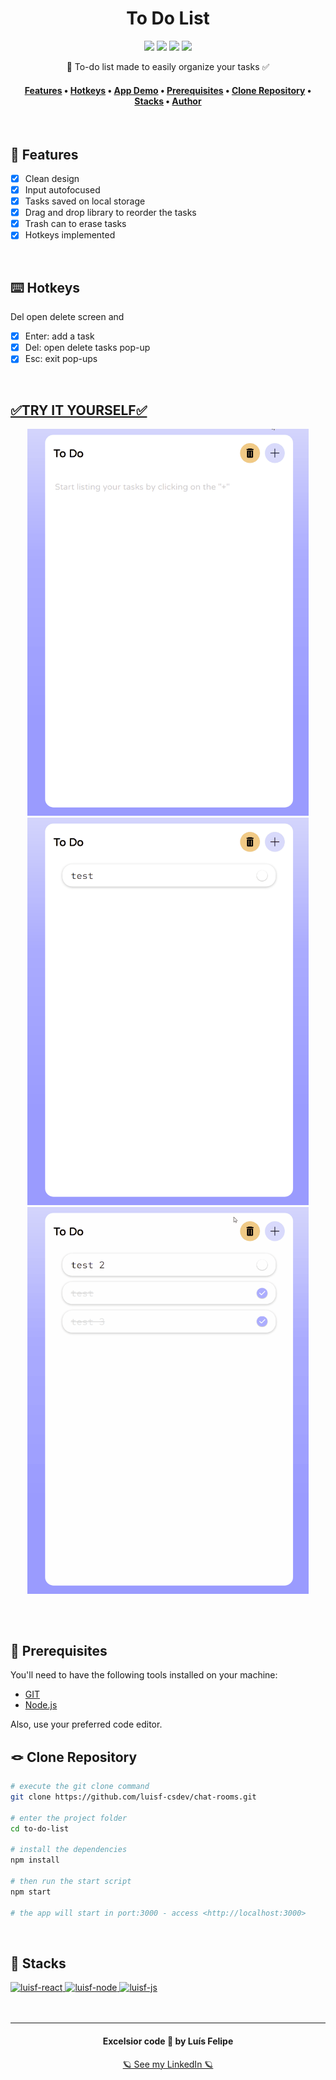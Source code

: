 <h1 align="center">To Do List</h1>
<div align="center">
    <img src="https://img.shields.io/github/license/luisf-csdev/to-do-list">
    <img src="https://img.shields.io/github/stars/luisf-csdev/to-do-list">
    <img src="https://img.shields.io/github/forks/luisf-csdev/to-do-list">
    <a href="https://twitter.com/luisf_csdev/status/1595263791172063233" target="_blank" rel="noreferrer noopener">
        <img src="https://img.shields.io/twitter/url?label=To%20Do%20List&logoColor=%239D9EFF&style=social&url=https%3A%2F%2Ftwitter.com%2Fluisf_csdev%2Fstatus%2F1595263791172063233">
    </a>
</div>
<p align="center"> 📃 To-do list made to easily organize your tasks ✅</p>

<h4 align="center">
    <a href="#-features">Features</a> •
    <a href="#-hotkeys">Hotkeys</a> •
    <a href="#try-it-yourself">App Demo</a> •
    <a href="#-prerequisites">Prerequisites</a> •
    <a href="#-clone-repository">Clone Repository</a> •
    <a href="#-stacks">Stacks</a> •
    <a href="#excelsior-code--by-luís-felipe">Author</a>
</h4>
<br>

## 📌 Features
- [x] Clean design
- [x] Input autofocused
- [x] Tasks saved on local storage
- [x] Drag and drop library to reorder the tasks
- [x] Trash can to erase tasks
- [x] Hotkeys implemented
<br>

## ⌨️ Hotkeys 
Del open delete screen and 
- [x] Enter: add a task
- [x] Del: open delete tasks pop-up
- [x] Esc: exit pop-ups
<br>

## [✅TRY IT YOURSELF✅](https://chat-rooms-socket.netlify.app/)
<div align="center">
    <img alt="gif-1" width="450rem" src="./github/to-do-list-gif1.gif"><br>
    <img alt="gif-2" width="450rem" src="./github/to-do-list-gif2.gif">
    <img alt="gif 3" width="450rem" src="./github/to-do-list-gif3.gif">
</div>

## 
<br>

## 💾 Prerequisites
You'll need to have the following tools installed on your machine:
- [GIT](https://git-scm.com/)
- [Node.js](https://nodejs.org/)

Also, use your preferred code editor.
<br>

## 🪢 Clone Repository
```bash
# execute the git clone command
git clone https://github.com/luisf-csdev/chat-rooms.git

# enter the project folder
cd to-do-list

# install the dependencies
npm install

# then run the start script 
npm start

# the app will start in port:3000 - access <http://localhost:3000>
```
<br>

## 💽 Stacks
<span>
    <a href='https://reactjs.org/'>
        <img alt="luisf-react" height="50rem"
            src="https://img.shields.io/badge/React-20232A?style=for-the-badge&logo=react&logoColor=61DAFB" 
        />
    </a>
    <a href='https://nodejs.org/'>
        <img alt="luisf-node" height="50rem"
            src="https://img.shields.io/badge/Node.js-43853D?style=for-the-badge&logo=node.js&logoColor=white" 
        />
    </a>   
    <a href='https://www.javascript.com/'>
        <img alt="luisf-js" height="50rem" 
            src="https://img.shields.io/badge/JavaScript-323330?style=for-the-badge&logo=javascript&logoColor=F7DF1E" 
        />
    </a>
</span><br><br><br>

<hr>
<div align="center">
<h4>Excelsior code 💙 by Luís Felipe</h4>
 
[🪐 See my LinkedIn 🪐](https://www.linkedin.com/in/luisf-csdev/)
</div>
